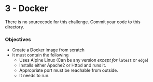 # 3 - Docker
There is no sourcecode for this challenge.  Commit your code to this directory.

### Objectives
- Create a Docker image from scratch
- It must contain the following
  - Uses Alpine Linux (Can be any version *except for* `latest` or `edge`)
  - Installs either Apache2 or Httpd and runs it.
  - Appropriate port must be reachable from outside.
  - It needs to run.